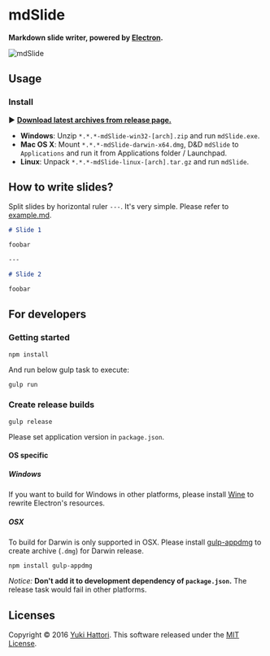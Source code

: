 mdSlide
===

**Markdown slide writer, powered by [Electron](http://electron.atom.io/).**

![mdSlide](screenshot.png)

## Usage

### Install

:arrow_forward: **[Download latest archives from release page.](https://github.com/yhatt/mdslide/releases)**

- **Windows**: Unzip `*.*.*-mdSlide-win32-[arch].zip` and run `mdSlide.exe`.
- **Mac OS X**: Mount `*.*.*-mdSlide-darwin-x64.dmg`, D&D `mdSlide` to `Applications` and run it from Applications folder / Launchpad.
- **Linux**: Unpack `*.*.*-mdSlide-linux-[arch].tar.gz` and run `mdSlide`.

## How to write slides?

Split slides by horizontal ruler `---`. It's very simple. Please refer to [example.md](https://raw.githubusercontent.com/yhatt/mdslide/master/example.md).

```md
# Slide 1

foobar

---

# Slide 2

foobar
```

## For developers

### Getting started

```
npm install
```

And run below gulp task to execute:

```
gulp run
```

### Create release builds

```
gulp release
```

Please set application version in `package.json`.

#### OS specific

##### Windows

If you want to build for Windows in other platforms, please install [Wine](https://www.winehq.org/) to rewrite Electron's resources.

##### OSX

To build for Darwin is only supported in OSX. Please install [gulp-appdmg](https://github.com/Aluxian/gulp-appdmg) to create archive (`.dmg`) for Darwin release.

```
npm install gulp-appdmg
```

*Notice:* **Don't add it to development dependency of `package.json`.** The release task would fail in other platforms.

## Licenses

Copyright &copy; 2016 [Yuki Hattori](https://github.com/yhatt).
This software released under the [MIT License](https://opensource.org/licenses/mit-license.php).
